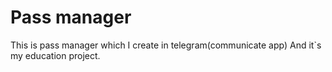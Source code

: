 # Pass manager
This is pass manager which I create in telegram(communicate app)
And it`s my education project.
